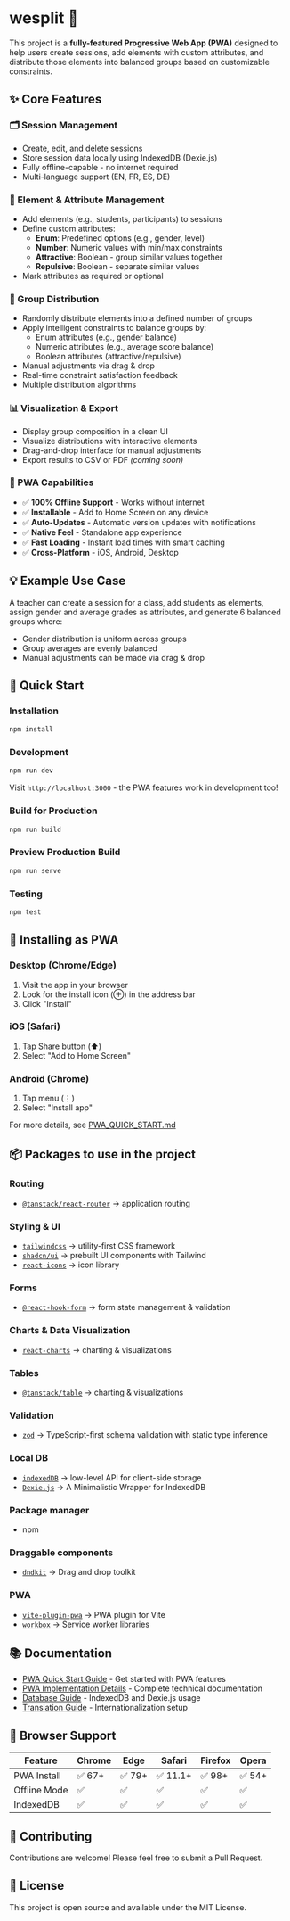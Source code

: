 # wesplit 🎲

This project is a **fully-featured Progressive Web App (PWA)** designed to help users create sessions, add elements with custom attributes, and distribute those elements into balanced groups based on customizable constraints.

## ✨ Core Features

### 🗂️ Session Management
- Create, edit, and delete sessions
- Store session data locally using IndexedDB (Dexie.js)
- Fully offline-capable - no internet required
- Multi-language support (EN, FR, ES, DE)

### 📝 Element & Attribute Management
- Add elements (e.g., students, participants) to sessions
- Define custom attributes:
  - **Enum**: Predefined options (e.g., gender, level)
  - **Number**: Numeric values with min/max constraints
  - **Attractive**: Boolean - group similar values together
  - **Repulsive**: Boolean - separate similar values
- Mark attributes as required or optional

### 🎯 Group Distribution
- Randomly distribute elements into a defined number of groups
- Apply intelligent constraints to balance groups by:
  - Enum attributes (e.g., gender balance)
  - Numeric attributes (e.g., average score balance)
  - Boolean attributes (attractive/repulsive)
- Manual adjustments via drag & drop
- Real-time constraint satisfaction feedback
- Multiple distribution algorithms

### 📊 Visualization & Export
- Display group composition in a clean UI
- Visualize distributions with interactive elements
- Drag-and-drop interface for manual adjustments
- Export results to CSV or PDF *(coming soon)*

### 📱 PWA Capabilities
- ✅ **100% Offline Support** - Works without internet
- ✅ **Installable** - Add to Home Screen on any device
- ✅ **Auto-Updates** - Automatic version updates with notifications
- ✅ **Native Feel** - Standalone app experience
- ✅ **Fast Loading** - Instant load times with smart caching
- ✅ **Cross-Platform** - iOS, Android, Desktop

## 💡 Example Use Case

A teacher can create a session for a class, add students as elements, assign gender and average grades as attributes, and generate 6 balanced groups where:

- Gender distribution is uniform across groups
- Group averages are evenly balanced
- Manual adjustments can be made via drag & drop

## 🚀 Quick Start

### Installation

```bash
npm install
```

### Development

```bash
npm run dev
```

Visit `http://localhost:3000` - the PWA features work in development too!

### Build for Production

```bash
npm run build
```

### Preview Production Build

```bash
npm run serve
```

### Testing

```bash
npm test
```

## 📱 Installing as PWA

### Desktop (Chrome/Edge)
1. Visit the app in your browser
2. Look for the install icon (⊕) in the address bar
3. Click "Install"

### iOS (Safari)
1. Tap Share button (⬆️)
2. Select "Add to Home Screen"

### Android (Chrome)
1. Tap menu (⋮)
2. Select "Install app"

For more details, see [PWA_QUICK_START.md](./PWA_QUICK_START.md)

## 📦 Packages to use in the project

### Routing

- [`@tanstack/react-router`](https://tanstack.com/router) → application routing

### Styling & UI

- [`tailwindcss`](https://tailwindcss.com/) → utility-first CSS framework
- [`shadcn/ui`](https://ui.shadcn.com/) → prebuilt UI components with Tailwind
- [`react-icons`](https://react-icons.github.io/react-icons/) → icon library

### Forms

- [`@react-hook-form`](https://react-hook-form.com/) → form state management & validation

### Charts & Data Visualization

- [`react-charts`](https://react-charts.tanstack.com/) → charting & visualizations

### Tables

- [`@tanstack/table`](https://tanstack.com/table/latest) → charting & visualizations

### Validation

- [`zod`](https://zod.dev/) -> TypeScript-first schema validation with static type inference

### Local DB

- [`indexedDB`](https://developer.mozilla.org/en-US/docs/Web/API/IndexedDB_API) -> low-level API for client-side storage
- [`Dexie.js`](https://dexie.org/) -> A Minimalistic Wrapper for IndexedDB

### Package manager

- npm

### Draggable components

- [`dndkit`](https://dndkit.com/) → Drag and drop toolkit

### PWA

- [`vite-plugin-pwa`](https://vite-plugin-pwa.netlify.app/) → PWA plugin for Vite
- [`workbox`](https://developer.chrome.com/docs/workbox/) → Service worker libraries

## 📚 Documentation

- [PWA Quick Start Guide](./PWA_QUICK_START.md) - Get started with PWA features
- [PWA Implementation Details](./PWA_IMPLEMENTATION.md) - Complete technical documentation
- [Database Guide](./src/db/README.md) - IndexedDB and Dexie.js usage
- [Translation Guide](./TRANSLATION_IMPLEMENTATION.md) - Internationalization setup

## 🎯 Browser Support

| Feature | Chrome | Edge | Safari | Firefox | Opera |
|---------|--------|------|--------|---------|-------|
| PWA Install | ✅ 67+ | ✅ 79+ | ✅ 11.1+ | ✅ 98+ | ✅ 54+ |
| Offline Mode | ✅ | ✅ | ✅ | ✅ | ✅ |
| IndexedDB | ✅ | ✅ | ✅ | ✅ | ✅ |

## 🤝 Contributing

Contributions are welcome! Please feel free to submit a Pull Request.

## 📄 License

This project is open source and available under the MIT License.
